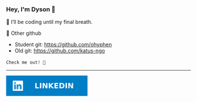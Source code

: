 ### Hey, I'm Dyson 👋

🌱 I’ll be coding until my final breath.

🧩 Other github

- Student git: https://github.com/ohyphen
- Old git: https://github.com/katus-ngo

`Check me out! 🔭`
***
[![linkedIn](/assets//linkedin.svg)](https://www.linkedin.com/in/csbt7/)
